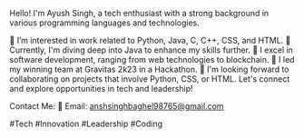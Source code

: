 Hello! I'm Ayush Singh, a tech enthusiast with a strong background in various programming languages and technologies.

👀 I’m interested in work related to Python, Java, C, C++, CSS, and HTML.
🌱 Currently, I'm diving deep into Java to enhance my skills further.
🚀 I excel in software development, ranging from web technologies to blockchain.
🤝 I led my winning team at Gravitas 2k23 in a Hackathon.
💞️ I'm looking forward to collaborating on projects that involve Python, CSS, or HTML.
Let's connect and explore opportunities in tech and leadership!

Contact Me:
📧 Email: anshsinghbaghel98765@gmail.com

#Tech #Innovation #Leadership #Coding
